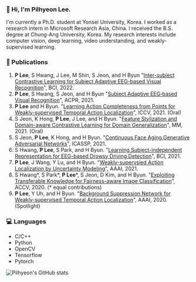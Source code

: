 ### 👋 Hi, I'm Pilhyeon Lee.

I'm currently a Ph.D. student at Yonsei University, Korea.
I worked as a research intern in Microsoft Research Asia, China.
I received the B.S. degree at Chung-Ang University, Korea.
My research interests include computer vision, deep learning, video understanding, and weakly-supervised learning.

### 📓 Publications
1. **P Lee**, S Hwang, J Lee, M Shin, S Jeon, and H Byun "[Inter-subject Contrastive Learning for Subject Adaptive EEG-based Visual Recognition](https://arxiv.org/pdf/2202.02901.pdf)", BCI, 2022.
2. **P Lee**, S Hwang, S Jeon, and H Byun "[Subject Adaptive EEG‑based Visual Recognition](https://arxiv.org/pdf/2110.13470.pdf)", ACPR, 2021.
3. **P Lee** and H Byun. "[Learning Action Completeness from Points for Weakly-supervised Temporal Action Localization](https://arxiv.org/pdf/2108.05029.pdf)", ICCV, 2021. (Oral)
4. S Jeon, K Hong, **P Lee**, J Lee, and H Byun. "[Feature Stylization and Domain-aware Contrastive Learning for Domain Generalization](https://arxiv.org/pdf/2108.08596.pdf)", MM, 2021. (Oral)
5. S Jeon, **P Lee**, K Hong, and H Byun. "[Continuous Face Aging Generative Adversarial Networks](https://arxiv.org/pdf/2102.13318.pdf)", ICASSP, 2021.
6. S Hwang, **P Lee**, S Park, and H Byun. "[Learning Subject-independent Representation for EEG-based Drowsy Driving Detection](https://ieeexplore.ieee.org/abstract/document/9385364)", BCI, 2021.
7. **P Lee**, J Wang, Y Lu, and H Byun. "[Weakly-supervsied Action Localization by Uncertainty Modeling](https://arxiv.org/pdf/2006.07006.pdf)", AAAI, 2021.
8. S Hwang*, S Park*, **P Lee***, S Jeon, D Kim, and H Byun. "[Exploiting Transferable Knowledge for Fairness-aware Image Classification](https://openaccess.thecvf.com/content/ACCV2020/papers/Hwang_Exploiting_Transferable_Knowledge_for_Fairness-aware_Image_Classification_ACCV_2020_paper.pdf)", ACCV, 2020. (* equal contributions) 
9. **P Lee**, Y Uh, and H Byun. "[Background Suppression Network for Weakly-supervised Temporal Action Localization](https://arxiv.org/pdf/1911.09963.pdf)", AAAI, 2020. (Spotlight)

### 💻 Languages
- C/C++
- Python
- OpenCV
- Tensorflow
- Pytorch

![Pilhyeon's GitHub stats](https://github-readme-stats.vercel.app/api?username=pilhyeon&show_icons=true&hide_border=True&include_all_commits=True&hide=prs)
